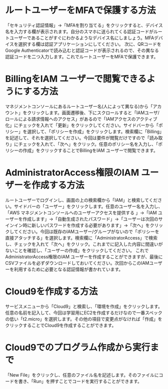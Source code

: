 # ルートユーザーをMFAで保護する方法
「セキュリティ認証情報」→「MFAを割り当てる」をクリックすると、デバイス名を入力する欄が表示されます。自分のスマホに送られてくる認証コードがルートユーザーであることがすぐにわかるようなデバイス名にしましょう。MFAデバイスを選択する欄は認証アプリケーションにしてください。
次に、QRコードをGoogle Authenticatorで読み込むと認証コードが表示されるので、その異なる認証コードを二つ入力します。これでルートユーザーをMFAで保護できます。

# BillingをIAM ユーザーで閲覧できるようにする方法
マネジメントコンソールにあるルートユーザー名(人によって異なる)から「アカウント」をクリックします。画面遷移後、下にスクロールすると「IAMユーザ/ロールによる請求情報へのアクセス」があるので「IAMアクセスのアクティブ化」にチェックを入れて「更新」をクリックしてください。サイドバーから「ポリシー」を選択して、「ポリシーを作成」をクリックします。検索欄に「Billing」を記述して、それを選択してください。今回は要件が閲覧だけですので「読み取り」にチェックを入れて、「次へ」をクリック。任意のポリシー名を入力し、「ポリシーの作成」をクリックすることでBillingをIAM ユーザーで閲覧できます。

# AdministratorAccess権限のIAM ユーザーを作成する方法
ルートユーザーでログインし、画面の上の検索欄から「IAM」と検索してください。サイドバーの「ユーザー」をクリックします。任意のユーザー名を入力し、「AWS マネジメントコンソールへのユーザーアクセスを提供する 」→「IAM ユーザーを作成します」→「自動生成されたパスワード」→「ユーザーは次回のサインイン時に新しいパスワードを作成する必要があります」→「次へ」をクリックしてください。今回は既存のIAMユーザー/グループがないので「ポリシーを直接アタッチする」を選択します。検索欄に「AdministratorAccess」で検索し、チェックを入れて「次へ」をクリック。これまでに記入した内容に間違いがないことを確認し、「ユーザーの作成」をクリックしてください。
これでAdministratorAccess権限のIAM ユーザーを作成することができますが、最後にCSVファイルを必ずダウンロードしておいてください。次回からこのIAMユーザーを利用するために必要となる認証情報が書かれています。

# Cloud9を作成する方法
サービスメニューから「Cloud9」と検索し、「環境を作成」をクリックします。任意の名前を記入して、今回は学習用にEC2を作成するだけなので一番スペックの低い「t2.micro」を選択します。その他の項目で変更点がなければ「作成」をクリックすることでCloud9を作成することができます。

# Cloud9でのプログラム作成から実行まで
「New File」をクリックし、任意のファイル名を記述します。そのファイルにコードを書き、「Run」を押すことでコードを実行することができます。
